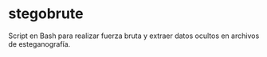 # stegobrute
Script en Bash para realizar fuerza bruta y extraer datos ocultos en archivos de esteganografía.
